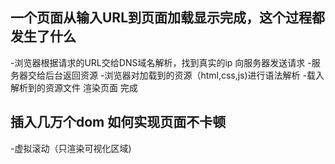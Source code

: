 ## 一个页面从输入URL到页面加载显示完成，这个过程都发生了什么
-浏览器根据请求的URL交给DNS域名解析，找到真实的ip 向服务器发送请求
-服务器交给后台返回资源
-浏览器对加载到的资源（html,css,js)进行语法解析
-载入解析到的资源文件 渲染页面 完成

## 插入几万个dom 如何实现页面不卡顿
-虚拟滚动（只渲染可视化区域)